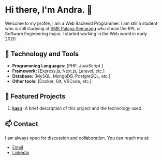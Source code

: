 # Hi there, I'm Andra. 👋

Welcome to my profile, I am a Web Backend Programmer. I am still a student who is still studying at [SMK Palapa Semarang](https://smkpalapasemarang.sch.id) who chose the RPL or Software Engineering major. I started working in the Web world in early 2020.

## 🔧 Technology and Tools

- **Programming Languages:** [PHP, JavaScript.]
- **Framework:** [Express.js, Next.js, Laravel, etc.]
- **Database:** [MySQL, MongoDB, PostgreSQL, etc.]
- **Other tools:** [Docker, Git, VSCode, etc.]

## 🌟 Featured Projects

1. **[kasir](../kasir)**: A brief description of this project and the technology used.

## 📫 Contact

I am always open for discussion and collaboration. You can reach me at:
- [Email](mailto:diandraanursasyabandira@gmail.com)
- [LinkedIn](https://www.linkedin.com/in/andra-anursa-764b92317/)
